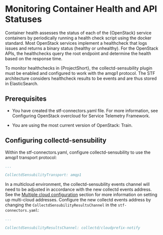 # Monitoring Container Health and API Statuses

Container health assesses the status of each of the {OpenStack} service containers
by periodically running a health check script using the docker standard. 
Most OpenStack services implement a healthcheck that logs issues and returns a
binary status (healthy or unhealthy). For the OpenStack APIs, the healthchecks 
query the root endpoint and determine the health based on the response time.

To monitor healthchecks in {ProjectShort}, the collectd-sensubility plugin must be enabled 
and configured to work with the amqp1 protocol. The STF architecture considers
healthcheck results to be events and are thus stored in ElasticSearch.

## Prerequisites

- You have created the stf-connectors.yaml file. For more information, see Configuring OpenStack overcloud for Service Telemetry Framework.

- You are using the most current version of OpenStack: Train.

## Configuring collectd-sensubility

Within the stf-connectors.yaml, configure collectd-sensubility to use the amqp1
transport protocol:
```yaml
...

CollectdSensubilityTransport: amqp1
```

In a multicloud environment, the collectd-sensubility events channel will need 
to be adjusted in  accordance with the new collectd events address. See the [Multiple cloud configuration](https://infrawatch.github.io/documentation/#configuring-multiple-clouds_advanced-features) 
section for more information on setting up multi-cloud addresses. Configure the 
new collectd events address by changing the `CollectdSensubilityResultsChannel` 
in the `stf-connectors.yaml`:

```yaml
...

CollectdSensubilityResultsChannel: collectd/cloudprefix-notify
```
